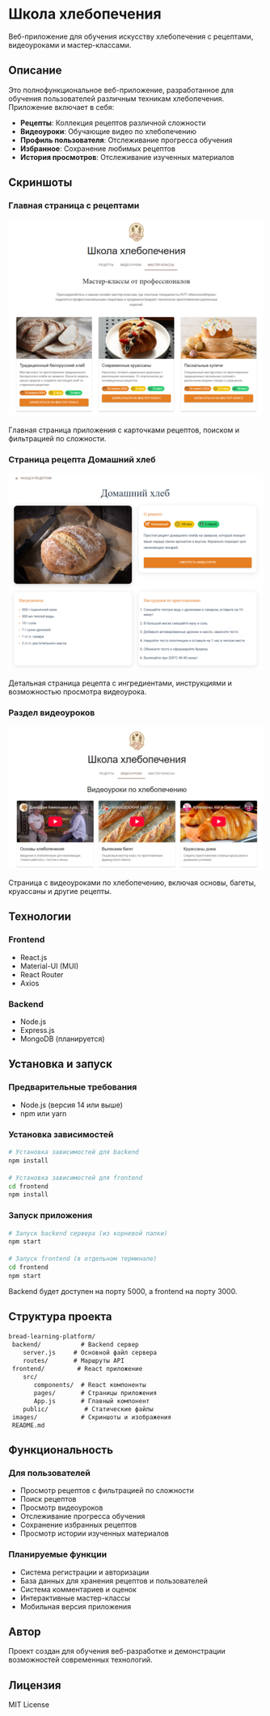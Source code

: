 ﻿# Школа хлебопечения

Веб-приложение для обучения искусству хлебопечения с рецептами, видеоуроками и мастер-классами.

## Описание

Это полнофункциональное веб-приложение, разработанное для обучения пользователей различным техникам хлебопечения. Приложение включает в себя:

* **Рецепты**: Коллекция рецептов различной сложности
* **Видеоуроки**: Обучающие видео по хлебопечению
* **Профиль пользователя**: Отслеживание прогресса обучения
* **Избранное**: Сохранение любимых рецептов
* **История просмотров**: Отслеживание изученных материалов

## Скриншоты

### Главная страница с рецептами

![Главная страница Школа хлебопечения](images/overview.png)

Главная страница приложения с карточками рецептов, поиском и фильтрацией по сложности.

### Страница рецепта Домашний хлеб

![Рецепт Домашний хлеб](images/recipe.png)

Детальная страница рецепта с ингредиентами, инструкциями и возможностью просмотра видеоурока.

### Раздел видеоуроков

![Видео-раздел Школа хлебопечения](images/videos.png)

Страница с видеоуроками по хлебопечению, включая основы, багеты, круассаны и другие рецепты.

## Технологии

### Frontend

* React.js
* Material-UI (MUI)
* React Router
* Axios

### Backend

* Node.js
* Express.js
* MongoDB (планируется)

## Установка и запуск

### Предварительные требования

* Node.js (версия 14 или выше)
* npm или yarn

### Установка зависимостей

```bash
# Установка зависимостей для backend
npm install

# Установка зависимостей для frontend
cd frontend
npm install
```

### Запуск приложения

```bash
# Запуск backend сервера (из корневой папки)
npm start

# Запуск frontend (в отдельном терминале)
cd frontend
npm start
```

Backend будет доступен на порту 5000, а frontend на порту 3000.

## Структура проекта

```
bread-learning-platform/
 backend/           # Backend сервер
    server.js     # Основной файл сервера
    routes/       # Маршруты API
 frontend/         # React приложение
    src/
       components/  # React компоненты
       pages/       # Страницы приложения
       App.js       # Главный компонент
    public/          # Статические файлы
 images/            # Скриншоты и изображения
 README.md
```

## Функциональность

### Для пользователей

* Просмотр рецептов с фильтрацией по сложности
* Поиск рецептов
* Просмотр видеоуроков
* Отслеживание прогресса обучения
* Сохранение избранных рецептов
* Просмотр истории изученных материалов

### Планируемые функции

* Система регистрации и авторизации
* База данных для хранения рецептов и пользователей
* Система комментариев и оценок
* Интерактивные мастер-классы
* Мобильная версия приложения

## Автор

Проект создан для обучения веб-разработке и демонстрации возможностей современных технологий.

## Лицензия

MIT License
